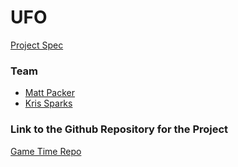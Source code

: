 # UFO
[Project Spec](https://github.com/turingschool/lesson_plans/blob/master/ruby_04-apis_and_scalability/gametime_project.markdown)

### Team
- [Matt Packer](https://github.com/matthewrpacker)
- [Kris Sparks](https://github.com/kbs5280)

### Link to the Github Repository for the Project
[Game Time Repo](https://github.com/kbs5280/game-time)
